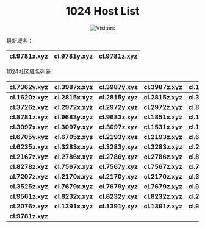 <h1 align="center">1024 Host List</h1>
<p align="center" class="shields">
    <img src="https://img.shields.io/endpoint?url=https%3A%2F%2Fhits.dwyl.com%2Fpooneyy%2F1024-Host-List.json%3Fshow%3Dunique&style=flat-square&label=%E8%AE%BF%E9%97%AE%E4%BA%BA%E6%95%B0&labelColor=pink&color=default" alt="Visitors"/>
</p>

最新域名：

| cl.9781x.xyz | cl.9781y.xyz | cl.9781z.xyz |
| ---- | ---- | ---- |

1024社区域名列表

| cl.7362y.xyz | cl.3987x.xyz | cl.3987y.xyz | cl.3987z.xyz | cl.1620x.xyz | cl.1620y.xyz |
| :---: | :---: | :---: | :---: | :---: | :---: |
| **cl.1620z.xyz** | **cl.2815x.xyz** | **cl.2815y.xyz** | **cl.2815z.xyz** | **cl.3726x.xyz** | **cl.3726y.xyz** |
| **cl.3726z.xyz** | **cl.2972x.xyz** | **cl.2972y.xyz** | **cl.2972z.xyz** | **cl.8781x.xyz** | **cl.8781y.xyz** |
| **cl.8781z.xyz** | **cl.9683y.xyz** | **cl.9683z.xyz** | **cl.1851x.xyz** | **cl.1851y.xyz** | **cl.1851z.xyz** |
| **cl.3097x.xyz** | **cl.3097y.xyz** | **cl.3097z.xyz** | **cl.1531x.xyz** | **cl.1531y.xyz** | **cl.1531z.xyz** |
| **cl.6705y.xyz** | **cl.6705z.xyz** | **cl.2193y.xyz** | **cl.2193z.xyz** | **cl.6235x.xyz** | **cl.6235y.xyz** |
| **cl.6235z.xyz** | **cl.3283x.xyz** | **cl.3283y.xyz** | **cl.3283z.xyz** | **cl.2167x.xyz** | **cl.2167y.xyz** |
| **cl.2167z.xyz** | **cl.2786x.xyz** | **cl.2786y.xyz** | **cl.2786z.xyz** | **cl.8278x.xyz** | **cl.8278y.xyz** |
| **cl.8278z.xyz** | **cl.7567x.xyz** | **cl.7567y.xyz** | **cl.7567z.xyz** | **cl.7207x.xyz** | **cl.7207y.xyz** |
| **cl.7207z.xyz** | **cl.2170x.xyz** | **cl.2170y.xyz** | **cl.2170z.xyz** | **cl.3525x.xyz** | **cl.3525y.xyz** |
| **cl.3525z.xyz** | **cl.7679x.xyz** | **cl.7679y.xyz** | **cl.7679z.xyz** | **cl.9561x.xyz** | **cl.9561y.xyz** |
| **cl.9561z.xyz** | **cl.8232x.xyz** | **cl.8232y.xyz** | **cl.8232z.xyz** | **cl.2076x.xyz** | **cl.2076y.xyz** |
| **cl.2076z.xyz** | **cl.1391x.xyz** | **cl.1391y.xyz** | **cl.1391z.xyz** | **cl.9781x.xyz** | **cl.9781y.xyz** |
| **cl.9781z.xyz** |

